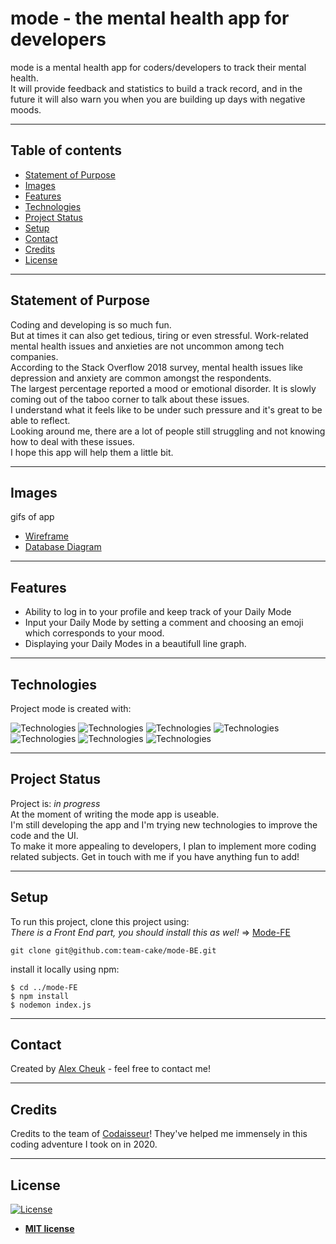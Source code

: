 # mode - the mental health app for developers

mode is a mental health app for coders/developers to track their mental health.  
It will provide feedback and statistics to build a track record, and in the future it will also warn you when you are building up days with negative moods.

---

## Table of contents

- [Statement of Purpose](#statement-of-purpose)
- [Images](#images)
- [Features](#features)
- [Technologies](#technologies)
- [Project Status](#project-status)
- [Setup](#setup)
- [Contact](#contact)
- [Credits](#credits)
- [License](#license)

---

## Statement of Purpose

Coding and developing is so much fun.  
But at times it can also get tedious, tiring or even stressful. Work-related mental health issues and anxieties are not uncommon among tech companies.  
According to the Stack Overflow 2018 survey, mental health issues like depression and anxiety are common amongst the respondents.  
The largest percentage reported a mood or emotional disorder. It is slowly coming out of the taboo corner to talk about these issues.  
I understand what it feels like to be under such pressure and it's great to be able to reflect.  
Looking around me, there are a lot of people still struggling and not knowing how to deal with these issues.  
I hope this app will help them a little bit.

---

## Images

gifs of app

- [Wireframe](https://wireframepro.mockflow.com/view/mode-wireframe)
- [Database Diagram](https://dbdiagram.io/d/5f565e6e88d052352cb646a1)

---

## Features

- Ability to log in to your profile and keep track of your Daily Mode
- Input your Daily Mode by setting a comment and choosing an emoji which corresponds to your mood.
- Displaying your Daily Modes in a beautifull line graph.

---

## Technologies

Project mode is created with:

![Technologies](https://img.shields.io/badge/express-4.17.1-lightgrey) ![Technologies](https://img.shields.io/badge/axios-0.20.0-brightgreen) ![Technologies](https://img.shields.io/badge/sequelize-6.3.4-blue) ![Technologies](https://img.shields.io/badge/bcrypt-5.0.0-orange) ![Technologies](https://img.shields.io/badge/jwt-8.5.1-green) ![Technologies](https://img.shields.io/badge/nodemon-2.0.4-blueviolet) ![Technologies](https://img.shields.io/badge/postgresql-12-important)

---

## Project Status

Project is: _in progress_  
At the moment of writing the mode app is useable.  
I'm still developing the app and I'm trying new technologies to improve the code and the UI.  
To make it more appealing to developers, I plan to implement more coding related subjects.
Get in touch with me if you have anything fun to add!

---

## Setup

To run this project, clone this project using:  
_There is a Front End part, you should install this as wel!_ => [Mode-FE](https://github.com/team-cake/mode-FE)

```
git clone git@github.com:team-cake/mode-BE.git
```

install it locally using npm:

```
$ cd ../mode-FE
$ npm install
$ nodemon index.js
```

---

## Contact

Created by [Alex Cheuk](https://www.linkedin.com/in/alex-cheuk/) - feel free to contact me!

---

## Credits

Credits to the team of [Codaisseur](https://www.codaisseur.com/)!
They've helped me immensely in this coding adventure I took on in 2020.

---

## License

[![License](https://img.shields.io/badge/license-mit-brightgreen)](http://badges.mit-license.org)

- **[MIT license](http://opensource.org/licenses/mit-license.php)**
